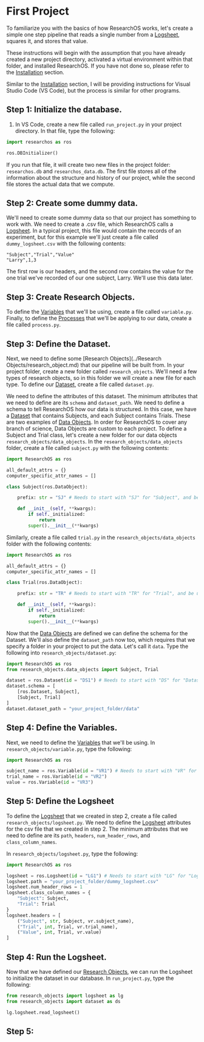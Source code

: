 # First Project
To familiarize you with the basics of how ResearchOS works, let's create a simple one step pipeline that reads a single number from a [Logsheet](../Research%20Objects/Pipeline%20Objects/logsheet.md), squares it, and stores that value. 

These instructions will begin with the assumption that you have already created a new project directory, activated a virtual environment within that folder, and installed ResearchOS. If you have not done so, please refer to the [Installation](../installation.md) section.

Similar to the [Installation](../installation.md) section, I will be providing instructions for Visual Studio Code (VS Code), but the process is similar for other programs.

## Step 1: Initialize the database.
1. In VS Code, create a new file called `run_project.py` in your project directory. In that file, type the following:
```python
import researchos as ros

ros.DBInitializer()
```
If you run that file, it will create two new files in the project folder: `researchos.db` and `researchos_data.db`. The first file stores all of the information about the structure and history of our project, while the second file stores the actual data that we compute.

## Step 2: Create some dummy data.
We'll need to create some dummy data so that our project has something to work with. We need to create a .csv file, which ResearchOS calls a [Logsheet](../Research%20Objects/Pipeline%20Objects/logsheet.md). In a typical project, this file would contain the records of an experiment, but for this example we'll just create a file called `dummy_logsheet.csv` with the following contents:
```csv
"Subject","Trial","Value"
"Larry",1,3
```

The first row is our headers, and the second row contains the value for the one trial we've recorded of our one subject, Larry. We'll use this data later.

## Step 3: Create Research Objects.
  To define the [Variables](../Research%20Objects/variable.md) that we'll be using, create a file called `variable.py`. Finally, to define the [Processes](../Research%20Objects/Pipeline%20Objects/process.md) that we'll be applying to our data, create a file called `process.py`.

## Step 3: Define the Dataset.
Next, we need to define some [Research Objects](../Research Objects/research_object.md) that our pipeline will be built from. In your project folder, create a new folder called `research_objects`. We'll need a few types of research objects, so in this folder we will create a new file for each type. To define our [Dataset](../Research%20Objects//Data%20Objects/dataset.md), create a file called `dataset.py`.

We need to define the attributes of this dataset. The minimum attributes that we need to define are its `schema` and `dataset_path`. We need to define a schema to tell ResearchOS how our data is structured. In this case, we have a [Dataset](../Research%20Objects//Data%20Objects/dataset.md) that contains Subjects, and each Subject contains Trials. These are two examples of [Data Objects](../Research%20Objects/Data%20Objects/data_object.md). In order for ResearchOS to cover any branch of science, Data Objects are custom to each project. To define a Subject and Trial class, let's create a new folder for our data objects `research_objects/data_objects`. In the `research_objects/data_objects` folder, create a file called `subject.py` with the following contents:
```python
import ResearchOS as ros

all_default_attrs = {}
computer_specific_attr_names = []

class Subject(ros.DataObject):

    prefix: str = "SJ" # Needs to start with "SJ" for "Subject", and be unique within the project.

    def __init__(self, **kwargs):
        if self._initialized:
            return
        super().__init__(**kwargs)
```

Similarly, create a file called `trial.py` in the `research_objects/data_objects` folder with the following contents:
```python
import ResearchOS as ros

all_default_attrs = {}
computer_specific_attr_names = []

class Trial(ros.DataObject):

    prefix: str = "TR" # Needs to start with "TR" for "Trial", and be unique within the project.

    def __init__(self, **kwargs):
        if self._initialized:
            return
        super().__init__(**kwargs)
```
Now that the [Data Objects](../Research%20Objects/Data%20Objects/data_object.md) are defined we can define the schema for the Dataset. We'll also define the `dataset_path` now too, which requires that we specify a folder in your project to put the data. Let's call it `data`. Type the following into `research_objects/dataset.py`:
```python
import ResearchOS as ros
from research_objects.data_objects import Subject, Trial

dataset = ros.Dataset(id = "DS1") # Needs to start with "DS" for "Dataset", and be unique within the project.
dataset.schema = [
    [ros.Dataset, Subject],
    [Subject, Trial]
]
dataset.dataset_path = "your_project_folder/data"
```

## Step 4: Define the Variables.
Next, we need to define the [Variables](../Research%20Objects/variable.md) that we'll be using. In `research_objects/variable.py`, type the following:
```python
import ResearchOS as ros

subject_name = ros.Variable(id = "VR1") # Needs to start with "VR" for "Variable", and be unique within the project.
trial_name = ros.Variable(id = "VR2")
value = ros.Variable(id = "VR3")
```

## Step 5: Define the Logsheet
To define the [Logsheet](../Research%20Objects/Pipeline%20Objects/logsheet.md) that we created in step 2, create a file called `research_objects/logsheet.py`. We need to define the [Logsheet](../Research%20Objects/Pipeline%20Objects/logsheet.md) attributes for the csv file that we created in step 2. The minimum attributes that we need to define are its `path`, `headers`, `num_header_rows`, and `class_column_names`.

In `research_objects/logsheet.py`, type the following:
```python
import ResearchOS as ros

logsheet = ros.Logsheet(id = "LG1") # Needs to start with "LG" for "Logsheet", and be unique within the project.
logsheet.path = "your_project_folder/dummy_logsheet.csv"
logsheet.num_header_rows = 1
logsheet.class_column_names = {
    "Subject": Subject,
    "Trial": Trial
}
logsheet.headers = [
    ("Subject", str, Subject, vr.subject_name),
    ("Trial", int, Trial, vr.trial_name),
    ("Value", int, Trial, vr.value)
]
```

## Step 4: Run the Logsheet.
Now that we have defined our [Research Objects](../Research%20Objects/research_object.md), we can run the Logsheet to initialize the dataset in our database. In `run_project.py`, type the following:
```python
from research_objects import logsheet as lg
from research_objects import dataset as ds

lg.logsheet.read_logsheet()
```

## Step 5: 